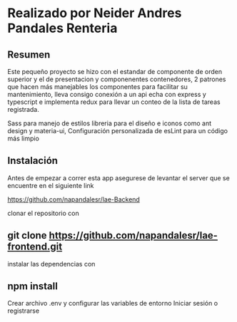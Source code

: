 # Realizado por Neider Andres Pandales Renteria

## Resumen

Este pequeño proyecto se hizo con el estandar de componente de orden superior y el de presentacion y componenentes contenedores, 2 patrones que hacen más manejables los componentes para facilitar su mantenimiento, lleva consigo conexión a un api echa con express y typescript e implementa redux para llevar un conteo de la lista de tareas registrada.

Sass para manejo de estilos
libreria para el diseño e iconos como ant design y materia-ui,
Configuración personalizada de esLint para un código más limpio

## Instalación

Antes de empezar a correr esta app asegurese de levantar el server que se encuentre en el siguiente link

https://github.com/napandalesr/lae-Backend

clonar el repositorio con 
## git clone https://github.com/napandalesr/lae-frontend.git
instalar las dependencias con
## npm install
Crear archivo .env y configurar las variables de entorno
Iniciar sesión o registrarse
